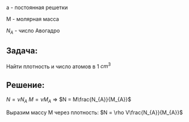 a - постоянная решетки

М - молярная масса

$N_{A}$ - число Авогадро

## Задача:
Найти плотность и число атомов в 1 $cm^3$

## Решение:
$N = \nu N_{A}$      $M=\nu M_{A}$ =>  $N = M\frac{N_{A}}{M_{A}}$

Выразим массу М через плотность: $N = \rho V\frac{N_{A}}{M_{A}}$
